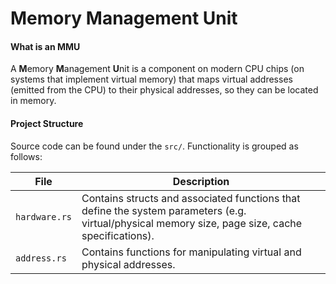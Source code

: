 # Memory Management Unit

#### What is an MMU

A **M**emory **M**anagement **U**nit is a component on modern CPU chips (on systems that implement virtual memory) that maps virtual addresses (emitted from the CPU) to their physical addresses, so they can be located in memory.

#### Project Structure

Source code can be found under the `src/`.
Functionality is grouped as follows:

| File | Description |
| --- | --- |
| `hardware.rs` | Contains structs and associated functions that define the system parameters (e.g. virtual/physical memory size, page size, cache specifications). |
| `address.rs` | Contains functions for manipulating virtual and physical addresses. |

